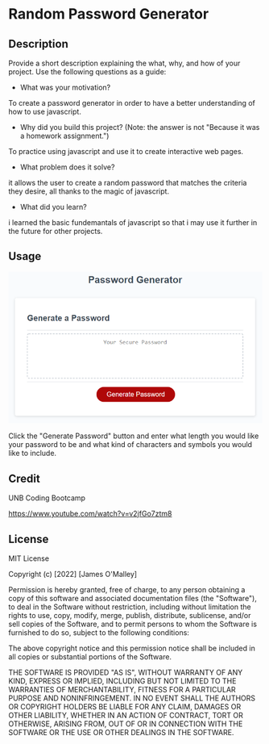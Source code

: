 # Random Password Generator

## Description

Provide a short description explaining the what, why, and how of your project. Use the following questions as a guide:

- What was your motivation?

To create a password generator in order to have a better understanding of how to use javascript.

- Why did you build this project? (Note: the answer is not "Because it was a homework assignment.")

To practice using javascript and use it to create interactive web pages.

- What problem does it solve?

it allows the user to create a random password that matches the criteria they desire, all thanks to the magic of javascript.

- What did you learn?

i learned the basic fundemantals of javascript so that i may use it further in the future for other projects.

## Usage

![screenshot 1](./Assets/03-javascript-homework-demo.png)

Click the "Generate Password" button and enter what length you would like your password to be and what kind of characters and symbols you would like to include.


## Credit

UNB Coding Bootcamp

https://www.youtube.com/watch?v=v2jfGo7ztm8

## License

MIT License

Copyright (c) [2022] [James O'Malley]

Permission is hereby granted, free of charge, to any person obtaining a copy
of this software and associated documentation files (the "Software"), to deal
in the Software without restriction, including without limitation the rights
to use, copy, modify, merge, publish, distribute, sublicense, and/or sell
copies of the Software, and to permit persons to whom the Software is
furnished to do so, subject to the following conditions:

The above copyright notice and this permission notice shall be included in all
copies or substantial portions of the Software.

THE SOFTWARE IS PROVIDED "AS IS", WITHOUT WARRANTY OF ANY KIND, EXPRESS OR
IMPLIED, INCLUDING BUT NOT LIMITED TO THE WARRANTIES OF MERCHANTABILITY,
FITNESS FOR A PARTICULAR PURPOSE AND NONINFRINGEMENT. IN NO EVENT SHALL THE
AUTHORS OR COPYRIGHT HOLDERS BE LIABLE FOR ANY CLAIM, DAMAGES OR OTHER
LIABILITY, WHETHER IN AN ACTION OF CONTRACT, TORT OR OTHERWISE, ARISING FROM,
OUT OF OR IN CONNECTION WITH THE SOFTWARE OR THE USE OR OTHER DEALINGS IN THE
SOFTWARE.
